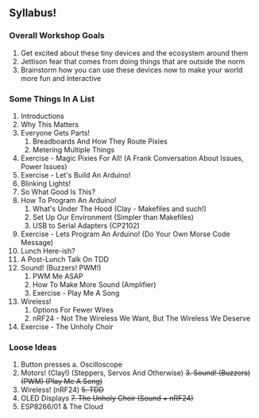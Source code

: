 ## Syllabus!

### Overall Workshop Goals
1. Get excited about these tiny devices and the ecosystem around them
2. Jettison fear that comes from doing things that are outside the norm
3. Brainstorm how you can use these devices now to make your world more fun and interactive


### Some Things In A List
1. Introductions
2. Why This Matters
3. Everyone Gets Parts!
    1. Breadboards And How They Route Pixies
    2. Metering Multiple Things
4. Exercise - Magic Pixies For All!  (A Frank Conversation About Issues, Power Issues)
5. Exercise - Let's Build An Arduino!
6. Blinking Lights!
7. So What Good Is This?
8. How To Program An Arduino!
    1. What's Under The Hood  (Clay - Makefiles and such!)
    2. Set Up Our Environment  (Simpler than Makefiles)
    3. USB to Serial Adapters (CP2102)
9. Exercise - Lets Program An Arduino!  (Do Your Own Morse Code Message)
10. Lunch Here-ish?
11. A Post-Lunch Talk On TDD
12. Sound!  (Buzzers!  PWM!)
    1. PWM Me ASAP
    2. How To Make More Sound (Amplifier)
    3. Exercise - Play Me A Song
13. Wireless!
    1. Options For Fewer Wires
    2. nRF24 - Not The Wireless We Want, But The Wireless We Deserve
14. Exercise - The Unholy Choir

### Loose Ideas
1. Button presses
 a. Oscilloscope
2. Motors!  (Clay!)  (Steppers, Servos And Otherwise)
~~3. Sound!  (Buzzers)  (PWM)  (Play Me A Song)~~
4. Wireless!  (nRF24)
~~5. TDD~~
6. OLED Displays
~~7. The Unholy Choir (Sound + nRF24)~~
8. ESP8266/01 & The Cloud
